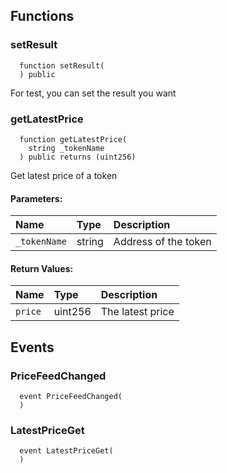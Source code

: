 


## Functions
### setResult
```solidity
  function setResult(
  ) public
```

For test, you can set the result you want


### getLatestPrice
```solidity
  function getLatestPrice(
    string _tokenName
  ) public returns (uint256)
```
Get latest price of a token


#### Parameters:
| Name | Type | Description                                                          |
| :--- | :--- | :------------------------------------------------------------------- |
|`_tokenName` | string | Address of the token

#### Return Values:
| Name                           | Type          | Description                                                                  |
| :----------------------------- | :------------ | :--------------------------------------------------------------------------- |
|`price`| uint256 | The latest price
## Events
### PriceFeedChanged
```solidity
  event PriceFeedChanged(
  )
```



### LatestPriceGet
```solidity
  event LatestPriceGet(
  )
```



